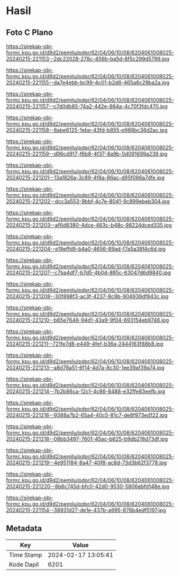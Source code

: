 # Hasil

## Foto C Plano

https://sirekap-obj-formc.kpu.go.id/d9d2/pemilu/pdpr/62/04/06/10/08/6204061008025-20240215-221153--2dc22028-278c-456b-ba5d-8f5c299d5799.jpg

https://sirekap-obj-formc.kpu.go.id/d9d2/pemilu/pdpr/62/04/06/10/08/6204061008025-20240215-221155--da7e4ebb-bc99-4c01-b2d6-465a6c29ba2a.jpg

https://sirekap-obj-formc.kpu.go.id/d9d2/pemilu/pdpr/62/04/06/10/08/6204061008025-20240215-221157--c7d0db85-74a2-442e-864a-4c70f3fdc470.jpg

https://sirekap-obj-formc.kpu.go.id/d9d2/pemilu/pdpr/62/04/06/10/08/6204061008025-20240215-221158--8abe6125-1ebe-43fd-b855-e989bc36d2ac.jpg

https://sirekap-obj-formc.kpu.go.id/d9d2/pemilu/pdpr/62/04/06/10/08/6204061008025-20240215-221159--d96cd917-f6b8-4f37-8a9b-0d091699a239.jpg

https://sirekap-obj-formc.kpu.go.id/d9d2/pemilu/pdpr/62/04/06/10/08/6204061008025-20240215-221201--13a1826a-3c89-4f8a-86ac-d95f086a7dfe.jpg

https://sirekap-obj-formc.kpu.go.id/d9d2/pemilu/pdpr/62/04/06/10/08/6204061008025-20240215-221202--dcc3a553-9bbf-4c7e-8041-9c899ebeb304.jpg

https://sirekap-obj-formc.kpu.go.id/d9d2/pemilu/pdpr/62/04/06/10/08/6204061008025-20240215-221203--af6d8380-4dce-463c-b48c-98224dced335.jpg

https://sirekap-obj-formc.kpu.go.id/d9d2/pemilu/pdpr/62/04/06/10/08/6204061008025-20240215-221204--e19effd9-b4a0-4656-89ad-f7a5a38f4c6d.jpg

https://sirekap-obj-formc.kpu.go.id/d9d2/pemilu/pdpr/62/04/06/10/08/6204061008025-20240215-221207--c7ba4df7-b7d5-4b0d-885c-63047d6d9840.jpg

https://sirekap-obj-formc.kpu.go.id/d9d2/pemilu/pdpr/62/04/06/10/08/6204061008025-20240215-221208--30f898f3-ac3f-4237-8c9b-904939df843c.jpg

https://sirekap-obj-formc.kpu.go.id/d9d2/pemilu/pdpr/62/04/06/10/08/6204061008025-20240215-221210--b65e7648-94d1-43a9-9f04-693154eb9746.jpg

https://sirekap-obj-formc.kpu.go.id/d9d2/pemilu/pdpr/62/04/06/10/08/6204061008025-20240215-221211--721fe7d8-e449-4fef-b36a-2444163f88b8.jpg

https://sirekap-obj-formc.kpu.go.id/d9d2/pemilu/pdpr/62/04/06/10/08/6204061008025-20240215-221213--a8d78a51-6f14-4d7a-8c30-1ee39af39a74.jpg

https://sirekap-obj-formc.kpu.go.id/d9d2/pemilu/pdpr/62/04/06/10/08/6204061008025-20240215-221214--7b2b86ca-12c1-4c86-8488-e32ffe83eefb.jpg

https://sirekap-obj-formc.kpu.go.id/d9d2/pemilu/pdpr/62/04/06/10/08/6204061008025-20240215-221216--9388a7b2-65a4-40c5-81c7-de8f973ed122.jpg

https://sirekap-obj-formc.kpu.go.id/d9d2/pemilu/pdpr/62/04/06/10/08/6204061008025-20240215-221218--08bb3497-7601-45ac-b625-b9db218d73df.jpg

https://sirekap-obj-formc.kpu.go.id/d9d2/pemilu/pdpr/62/04/06/10/08/6204061008025-20240215-221219--4e951184-8a47-40f8-ac8d-73d3b62f3778.jpg

https://sirekap-obj-formc.kpu.go.id/d9d2/pemilu/pdpr/62/04/06/10/08/6204061008025-20240215-221220--8b6c745d-bfc0-42d0-9530-5806ebfd148e.jpg

https://sirekap-obj-formc.kpu.go.id/d9d2/pemilu/pdpr/62/04/06/10/08/6204061008025-20240215-221154--38931d27-de1e-437b-a995-876b4edf5197.jpg


## Metadata

| Key        | Value               |
| ---------- | ------------------- |
| Time Stamp | 2024-02-17 13:05:41 |
| Kode Dapil | 6201                |



